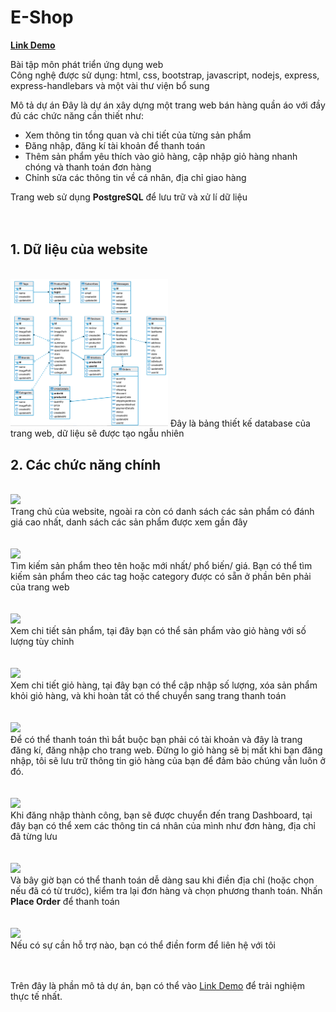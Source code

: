 # E-Shop
<a href="https://e-shop-ptudw-20120101.onrender.com"><b>Link Demo</b></a>

Bài tập môn phát triển ứng dụng web
<br>
Công nghệ được sử dụng: html, css, bootstrap, javascript, nodejs, express, express-handlebars và một vài thư viện bổ sung

Mô tả dự án
Đây là dự án xây dựng một trang web bán hàng quần áo với đầy đủ các chức năng cần thiết như: 
<ul>
  <li>Xem thông tin tổng quan và chi tiết của từng sản phẩm</li>
  <li>Đăng nhập, đăng kí tài khoản để thanh toán</li>
  <li>Thêm sản phẩm yêu thích vào giỏ hàng, cập nhập giỏ hàng nhanh chóng và thanh toán đơn hàng</li>
  <li>Chỉnh sửa các thông tin về cá nhân, địa chỉ giao hàng</li>
</ul>
Trang web sử dụng <b>PostgreSQL</b> để lưu trữ và xử lí dữ liệu
<br>
<br>
<br>
<h2>1. Dữ liệu của website</h2>
<br>
<img src="Database Diagram.png" style="width: 50%;">
Đây là bảng thiết kế database của trang web, dữ liệu sẽ được tạo ngẫu nhiên
<h2>2. Các chức năng chính</h2>
<br>
<img src="https://github.com/duquochuyy/E-Shop/assets/95600732/57fc7846-b1a3-4851-82fb-cca87732b131">
<br>
Trang chủ của website, ngoài ra còn có danh sách các sản phẩm có đánh giá cao nhất, danh sách các sản phẩm được xem gần đây
<br>
<br>
<br>
<img src="https://github.com/duquochuyy/E-Shop/assets/95600732/1eeb2751-e487-4d47-8023-aaf23a31638b">
<br>
Tìm kiếm sản phẩm theo tên hoặc mới nhất/ phổ biến/ giá. Bạn có thể tìm kiếm sản phẩm theo các tag hoặc category được có sẵn ở phần bên phải của trang web
<br>
<br>
<br>
<img src="https://github.com/duquochuyy/E-Shop/assets/95600732/70abf2ef-f6bd-4da3-9d67-71c5cb2a21c6">
<br>
Xem chi tiết sản phẩm, tại đây bạn có thể sản phẩm vào giỏ hàng với số lượng tùy chỉnh
<br>
<br>
<br>
<img src="https://github.com/duquochuyy/E-Shop/assets/95600732/66801136-cc89-4b05-814f-71feef860055">
<br>
Xem chi tiết giỏ hàng, tại đây bạn có thể cập nhập số lượng, xóa sản phẩm khỏi giỏ hàng, và khi hoàn tất có thể chuyển sang trang thanh toán
<br>
<br>
<br>
<img src="https://github.com/duquochuyy/E-Shop/assets/95600732/ff4ee698-366a-4741-9738-399a96cb70bb">
<br>
Để có thể thanh toán thì bắt buộc bạn phải có tài khoản và đây là trang đăng kí, đăng nhập cho trang web. Đừng lo giỏ hàng sẽ bị mất khi bạn đăng nhập, tôi sẽ lưu trữ thông tin giỏ hàng của bạn để đảm bảo chúng vẫn luôn ở đó.
<br>
<br>
<br>
<img src="https://github.com/duquochuyy/E-Shop/assets/95600732/96266862-504f-4403-8ff1-6068fdaa6d89">
<br>
Khi đăng nhập thành công, bạn sẽ được chuyển đến trang Dashboard, tại đây bạn có thể xem các thông tin cá nhân của mình như đơn hàng, địa chỉ đã từng lưu
<br>
<br>
<br>
<img src="https://github.com/duquochuyy/E-Shop/assets/95600732/f19c3fec-e9cd-405f-b1bc-0a326e1673fc">
<br>
Và bây giờ bạn có thể thanh toán dễ dàng sau khi điền địa chỉ (hoặc chọn nếu đã có từ trước), kiểm tra lại đơn hàng và chọn phương thanh toán. Nhấn <b>Place Order</b> để thanh toán
<br>
<br>
<br>
<img src="https://github.com/duquochuyy/E-Shop/assets/95600732/3906c869-b469-48d3-a5bc-e835963ffc4c">
<br>
Nếu có sự cần hỗ trợ nào, bạn có thể điền form để liên hệ với tôi
<br>
<br>
<br>

Trên đây là phần mô tả dự án, bạn có thể vào <a href="https://e-shop-ptudw-20120101.onrender.com/">Link Demo</a> để trải nghiệm thực tế nhất.








